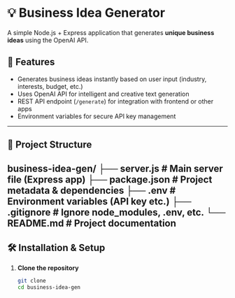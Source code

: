 # 💡 Business Idea Generator

A simple Node.js + Express application that generates **unique business ideas** using the OpenAI API.

## 🚀 Features
- Generates business ideas instantly based on user input (industry, interests, budget, etc.)
- Uses OpenAI API for intelligent and creative text generation
- REST API endpoint (`/generate`) for integration with frontend or other apps
- Environment variables for secure API key management

---

## 📂 Project Structure

business-idea-gen/
├── server.js # Main server file (Express app)
├── package.json # Project metadata & dependencies
├── .env # Environment variables (API key etc.)
├── .gitignore # Ignore node_modules, .env, etc.
└── README.md # Project documentation
---

## 🛠️ Installation & Setup

1. **Clone the repository**
   ```bash
   git clone 
   cd business-idea-gen

